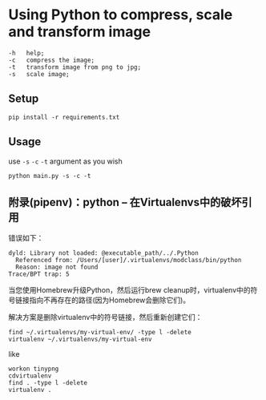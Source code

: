 # Using Python to compress, scale and transform image

```
-h 	 help;
-c 	 compress the image;
-t 	 transform image from png to jpg;
-s 	 scale image;
```

## Setup

```
pip install -r requirements.txt
```

## Usage

use `-s` `-c` `-t` argument as you wish

```
python main.py -s -c -t
```

## 附录(pipenv)：python – 在Virtualenvs中的破坏引用

错误如下：

```
dyld: Library not loaded: @executable_path/../.Python
  Referenced from: /Users/[user]/.virtualenvs/modclass/bin/python
  Reason: image not found
Trace/BPT trap: 5
```

当您使用Homebrew升级Python，然后运行brew cleanup时，virtualenv中的符号链接指向不再存在的路径(因为Homebrew会删除它们)。

解决方案是删除virtualenv中的符号链接，然后重新创建它们：

```
find ~/.virtualenvs/my-virtual-env/ -type l -delete
virtualenv ~/.virtualenvs/my-virtual-env
```

like

```
workon tinypng
cdvirtualenv
find . -type l -delete
virtualenv .
```
